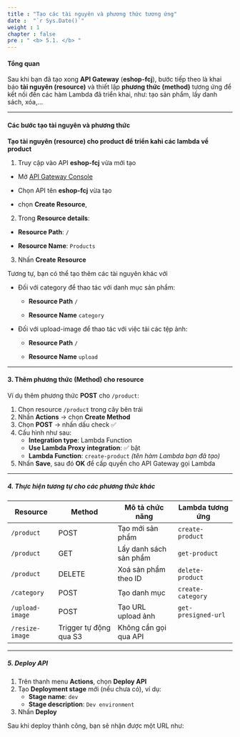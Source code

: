```yaml
---
title : "Tạo các tài nguyên và phương thức tương ứng"
date :  "`r Sys.Date()`" 
weight : 1
chapter : false
pre : " <b> 5.1. </b> "
---
```


#### Tổng quan

Sau khi bạn đã tạo xong **API Gateway** (**eshop-fcj**), bước tiếp theo là khai báo **tài nguyên (resource)** và thiết lập **phương thức (method)** tương ứng để kết nối đến các hàm Lambda đã triển khai, như: tạo sản phẩm, lấy danh sách, xóa,...

---

#### Các bước tạo tài nguyên và phương thức

**Tạo tài nguyên (resource) cho product để triển kahi các lambda về product**

1. Truy cập vào API **eshop-fcj** vừa mới tạo

- Mở [API Gateway Console](https://console.aws.amazon.com/apigateway)

- Chọn API tên **eshop-fcj** vừa tạo

- chọn **Create Resource**,

2. Trong **Resource details**:

- **Resource Path**: `/`

- **Resource Name**: `Products`
   
3. Nhấn **Create Resource**


Tương tự, bạn có thể tạo thêm các tài nguyên khác với 

- Đối với category để thao tác với danh mục sản phẩm:
    - **Resource Path** `/`

    - **Resource Name** `category`

- Đối với upload-image để thao tác với việc tải các tệp ảnh:
    - **Resource Path** `/`

    - **Resource Name** `upload`

---

#### 3. Thêm phương thức (Method) cho resource

Ví dụ thêm phương thức **POST** cho `/product`:

1. Chọn resource `/product` trong cây bên trái
2. Nhấn **Actions** → chọn **Create Method**
3. Chọn **POST** → nhấn dấu check ✅
4. Cấu hình như sau:
   - **Integration type**: Lambda Function
   - **Use Lambda Proxy integration**: ✅ bật
   - **Lambda Function**: `create-product` *(tên hàm Lambda bạn đã tạo)*
5. Nhấn **Save**, sau đó **OK** để cấp quyền cho API Gateway gọi Lambda

---

##### 4. Thực hiện tương tự cho các phương thức khác

| Resource        | Method | Mô tả chức năng             | Lambda tương ứng         |
|----------------|--------|-----------------------------|--------------------------|
| `/product`     | POST   | Tạo mới sản phẩm            | `create-product`         |
| `/product`     | GET    | Lấy danh sách sản phẩm      | `get-product`            |
| `/product`     | DELETE | Xoá sản phẩm theo ID        | `delete-product`         |
| `/category`    | POST   | Tạo danh mục                | `create-category`        |
| `/upload-image`| POST   | Tạo URL upload ảnh          | `get-presigned-url`      |
| `/resize-image`| Trigger tự động qua S3              | Không cần gọi qua API    |

---

##### 5. Deploy API

1. Trên thanh menu **Actions**, chọn **Deploy API**
2. Tạo **Deployment stage** mới (nếu chưa có), ví dụ:
   - **Stage name**: `dev`
   - **Stage description**: `Dev environment`
3. Nhấn **Deploy**

Sau khi deploy thành công, bạn sẽ nhận được một URL như:

